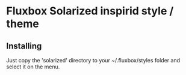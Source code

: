Fluxbox Solarized inspirid style / theme
========================================

Installing
----------
Just copy the 'solarized' directory to your ~/.fluxbox/styles folder and select it on the menu.
